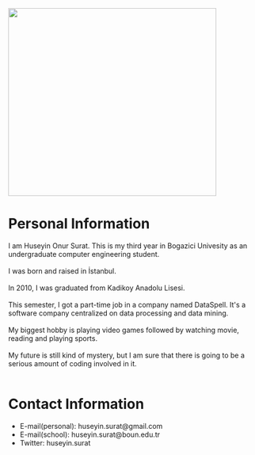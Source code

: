 <img src='https://fbcdn-sphotos-g-a.akamaihd.net/hphotos-ak-frc3/t1/971002_10152130914482468_994210555_n.jpg' height='379' width='420'>
<h1>Personal Information</h1>

I am Huseyin Onur Surat. This is my third year in Bogazici Univesity as an undergraduate computer engineering student.<br>
<br>
I was born and raised in İstanbul.<br>
<br>
In 2010, I was graduated from Kadikoy Anadolu Lisesi.<br>
<br>
This semester, I got a part-time job in a company named DataSpell. It's a software company centralized on data processing and data mining.<br>
<br>
My biggest hobby is playing video games followed by watching movie, reading and playing sports.<br>
<br>
My future is still kind of mystery, but I am sure that there is going to be a serious amount of coding involved in it.<br>
<br>
<h1>Contact Information</h1>
<ul><li>E-mail(personal): huseyin.surat@gmail.com<br>
</li><li>E-mail(school): huseyin.surat@boun.edu.tr<br>
</li><li>Twitter: huseyin.surat